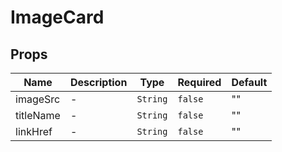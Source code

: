 # ImageCard

## Props

<!-- @vuese:ImageCard:props:start -->
|Name|Description|Type|Required|Default|
|---|---|---|---|---|
|imageSrc|-|`String`|`false`|""|
|titleName|-|`String`|`false`|""|
|linkHref|-|`String`|`false`|""|

<!-- @vuese:ImageCard:props:end -->


